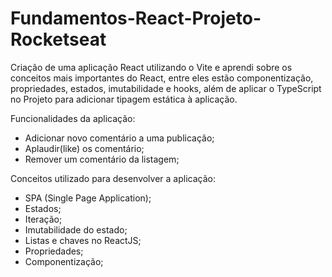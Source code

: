 # Fundamentos-React-Projeto-Rocketseat

Criação de uma aplicação React utilizando o Vite e aprendi sobre os conceitos mais importantes do React, entre eles estão componentização, propriedades, estados, imutabilidade e hooks, além de aplicar o TypeScript no Projeto para adicionar tipagem estática à aplicação.

Funcionalidades da aplicação:

- Adicionar novo comentário a uma publicação;
- Aplaudir(like) os comentário;
- Remover um comentário da listagem;

Conceitos utilizado para desenvolver a aplicação:

- SPA (Single Page Application);
- Estados;
- Iteração;
- Imutabilidade do estado;
- Listas e chaves no ReactJS;
- Propriedades;
- Componentização;